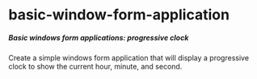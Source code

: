 # basic-window-form-application
<h5>Basic windows form applications: progressive clock</h5>
Create a simple windows form application that will display a progressive clock to show the current hour, minute, and second. 
